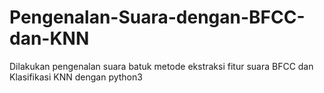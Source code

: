 # Pengenalan-Suara-dengan-BFCC-dan-KNN
Dilakukan pengenalan suara batuk metode ekstraksi fitur suara BFCC dan Klasifikasi KNN dengan python3
